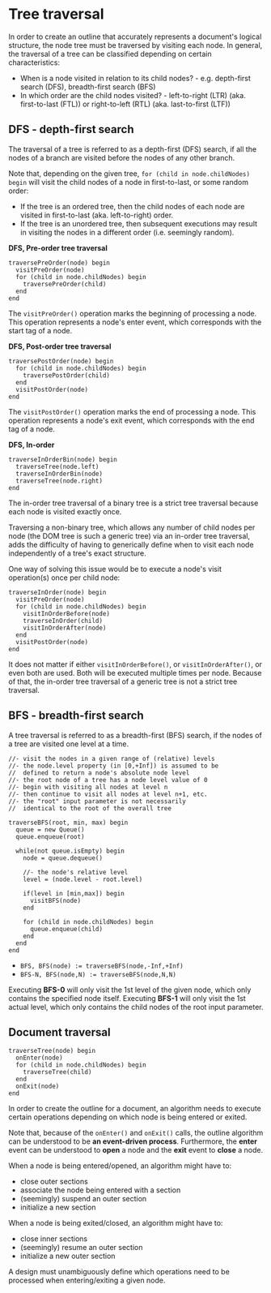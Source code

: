 
<!-- ======================================================================= -->
# Tree traversal

In order to create an outline that accurately represents a document's logical
structure, the node tree must be traversed by visiting each node. In general,
the traversal of a tree can be classified depending on certain characteristics:

* When is a node visited in relation to its child nodes? -
  e.g. depth-first search (DFS), breadth-first search (BFS)
* In which order are the child nodes visited? -
  left-to-right (LTR) (aka. first-to-last (FTL)) or
  right-to-left (RTL) (aka. last-to-first (LTF))

<!-- ======================================================================= -->
## DFS - depth-first search

The traversal of a tree is referred to as a depth-first (DFS) search, if
all the nodes of a branch are visited before the nodes of any other branch.

Note that, depending on the given tree, `for (child in node.childNodes) begin`
will visit the child nodes of a node in first-to-last, or some random order:

* If the tree is an ordered tree, then the child nodes of each node are
  visited in first-to-last (aka. left-to-right) order.
* If the tree is an unordered tree, then subsequent executions may result
  in visiting the nodes in a different order (i.e. seemingly random).

**DFS, Pre-order tree traversal**

```
traversePreOrder(node) begin
  visitPreOrder(node)
  for (child in node.childNodes) begin
    traversePreOrder(child)
  end
end
```

The `visitPreOrder()` operation marks the beginning of processing a node.
This operation represents a node's enter event, which corresponds with the
start tag of a node.

**DFS, Post-order tree traversal**

```
traversePostOrder(node) begin
  for (child in node.childNodes) begin
    traversePostOrder(child)
  end
  visitPostOrder(node)
end
```

The `visitPostOrder()` operation marks the end of processing a node. This
operation represents a node's exit event, which corresponds with the end
tag of a node.

**DFS, In-order**

```
traverseInOrderBin(node) begin
  traverseTree(node.left)
  traverseInOrderBin(node)
  traverseTree(node.right)
end
```

The in-order tree traversal of a binary tree is a strict tree traversal because
each node is visited exactly once.

Traversing a non-binary tree, which allows any number of child nodes per node
(the DOM tree is such a generic tree) via an in-order tree traversal, adds the
difficulty of having to generically define when to visit each node independently
of a tree's exact structure.

One way of solving this issue would be to execute a node's visit operation(s)
once per child node:

```
traverseInOrder(node) begin
  visitPreOrder(node)
  for (child in node.childNodes) begin
    visitInOrderBefore(node)
    traverseInOrder(child)
    visitInOrderAfter(node)
  end
  visitPostOrder(node)
end
```

It does not matter if either `visitInOrderBefore()`, or `visitInOrderAfter()`,
or even both are used. Both will be executed multiple times per node. Because
of that, the in-order tree traversal of a generic tree is not a strict tree
traversal.

<!-- ======================================================================= -->
## BFS - breadth-first search

A tree traversal is referred to as a breadth-first (BFS) search, if the nodes
of a tree are visited one level at a time.

```
//- visit the nodes in a given range of (relative) levels
//- the node.level property (in [0,+Inf]) is assumed to be
//  defined to return a node's absolute node level
//- the root node of a tree has a node level value of 0
//- begin with visiting all nodes at level n
//- then continue to visit all nodes at level n+1, etc.
//- the "root" input parameter is not necessarily
//  identical to the root of the overall tree

traverseBFS(root, min, max) begin
  queue = new Queue()
  queue.enqueue(root)

  while(not queue.isEmpty) begin
    node = queue.dequeue()

    //- the node's relative level
    level = (node.level - root.level)

    if(level in [min,max]) begin
      visitBFS(node)
    end

    for (child in node.childNodes) begin
      queue.enqueue(child)
    end
  end
end
```

* `BFS, BFS(node) := traverseBFS(node,-Inf,+Inf)`
* `BFS-N, BFS(node,N) := traverseBFS(node,N,N)`

Executing **BFS-0** will only visit the 1st level of the given node, which only
contains the specified node itself. Executing **BFS-1** will only visit the 1st
actual level, which only contains the child nodes of the root input parameter.

<!-- ======================================================================= -->
## Document traversal

```
traverseTree(node) begin
  onEnter(node)
  for (child in node.childNodes) begin
    traverseTree(child)
  end
  onExit(node)
end
```

In order to create the outline for a document, an algorithm needs to execute
certain operations depending on which node is being entered or exited.

Note that, because of the `onEnter()` and `onExit()` calls, the outline
algorithm can be understood to be **an event-driven process**. Furthermore,
the **enter** event can be understood to **open** a node and the **exit**
event to **close** a node.

When a node is being entered/opened, an algorithm might have to:

* close outer sections
* associate the node being entered with a section
* (seemingly) suspend an outer section
* initialize a new section

When a node is being exited/closed, an algorithm might have to:

* close inner sections
* (seemingly) resume an outer section
* initialize a new outer section

A design must unambiguously define which operations need to be processed
when entering/exiting a given node.

